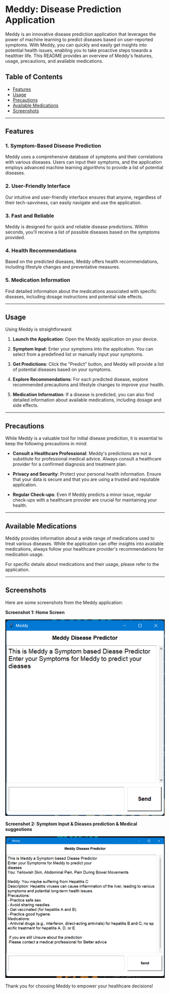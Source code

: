 # Meddy: Disease Prediction Application

Meddy is an innovative disease prediction application that leverages the power of machine learning to predict diseases based on user-reported symptoms. With Meddy, you can quickly and easily get insights into potential health issues, enabling you to take proactive steps towards a healthier life. This README provides an overview of Meddy's features, usage, precautions, and available medications.

## Table of Contents

- [Features](#features)
- [Usage](#usage)
- [Precautions](#precautions)
- [Available Medications](#medications)
- [Screenshots](#screenshots)

---

## Features

### 1. Symptom-Based Disease Prediction
Meddy uses a comprehensive database of symptoms and their correlations with various diseases. Users can input their symptoms, and the application employs advanced machine learning algorithms to provide a list of potential diseases.

### 2. User-Friendly Interface
Our intuitive and user-friendly interface ensures that anyone, regardless of their tech-savviness, can easily navigate and use the application.

### 3. Fast and Reliable
Meddy is designed for quick and reliable disease predictions. Within seconds, you'll receive a list of possible diseases based on the symptoms provided.

### 4. Health Recommendations
Based on the predicted diseases, Meddy offers health recommendations, including lifestyle changes and preventative measures.

### 5. Medication Information
Find detailed information about the medications associated with specific diseases, including dosage instructions and potential side effects.

---

## Usage

Using Meddy is straightforward:

1. **Launch the Application**: Open the Meddy application on your device.

2. **Symptom Input**: Enter your symptoms into the application. You can select from a predefined list or manually input your symptoms.

3. **Get Predictions**: Click the "Predict" button, and Meddy will provide a list of potential diseases based on your symptoms.

4. **Explore Recommendations**: For each predicted disease, explore recommended precautions and lifestyle changes to improve your health.

5. **Medication Information**: If a disease is predicted, you can also find detailed information about available medications, including dosage and side effects.

---

## Precautions

While Meddy is a valuable tool for initial disease prediction, it is essential to keep the following precautions in mind:

- **Consult a Healthcare Professional**: Meddy's predictions are not a substitute for professional medical advice. Always consult a healthcare provider for a confirmed diagnosis and treatment plan.

- **Privacy and Security**: Protect your personal health information. Ensure that your data is secure and that you are using a trusted and reputable application.

- **Regular Check-ups**: Even if Meddy predicts a minor issue, regular check-ups with a healthcare provider are crucial for maintaining your health.

---

## Available Medications

Meddy provides information about a wide range of medications used to treat various diseases. While the application can offer insights into available medications, always follow your healthcare provider's recommendations for medication usage.

For specific details about medications and their usage, please refer to the application.

---

## Screenshots

Here are some screenshots from the Meddy application:

**Screenshot 1: Home Screen**

![Home Screen](home.png)

**Screenshot 2: Symptom Input & Dieases prediction & Medical suggestions**

![Symptom Input](sym_predict.png)


Thank you for choosing Meddy to empower your healthcare decisions!
